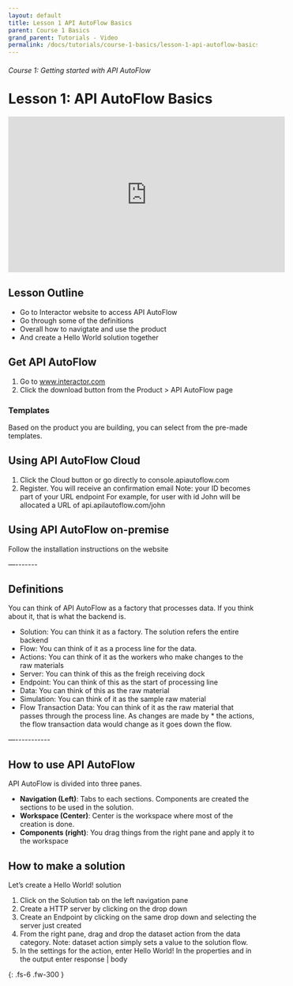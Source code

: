 ```yaml
---
layout: default
title: Lesson 1 API AutoFlow Basics
parent: Course 1 Basics
grand_parent: Tutorials - Video
permalink: /docs/tutorials/course-1-basics/lesson-1-api-autoflow-basics
---
```

<h6>Course 1: Getting started with API AutoFlow</h6>
<h1 style="margin-top:0">Lesson 1: API AutoFlow Basics</h1>

<iframe width="560" height="315" src="https://www.youtube.com/embed/DBaNoZF2KIg" title="YouTube video player" frameborder="0" allow="accelerometer; autoplay; clipboard-write; encrypted-media; gyroscope; picture-in-picture" allowfullscreen></iframe>

## Lesson Outline

* Go to Interactor website to access API AutoFlow
* Go through some of the definitions
* Overall how to navigtate and use the product
* And create a Hello World solution together 

## Get API AutoFlow
1. Go to www.interactor.com
2. Click the download button from the Product > API AutoFlow page

### Templates
Based on the product you are building, you can select from the pre-made templates.


## Using API AutoFlow Cloud
1. Click the Cloud button or go directly to console.apiautoflow.com
2. Register.  You will receive an confirmation email
Note: your ID becomes part of your URL endpoint
For example, for user with id John will be allocated a URL of api.apilautoflow.com/john

## Using API AutoFlow on-premise
Follow the installation instructions on the website

—-------

## Definitions
You can think of API AutoFlow as a factory that processes data.  If you think about it, that is what the backend is.

* Solution:  You can think it as a factory. The solution refers the entire backend
* Flow:  You can think of it as a process line for the data.  
* Actions: You can think of it as the workers who make changes to the raw materials
* Server: You can think of this as the freigh receiving dock
* Endpoint: You can think of this as the start of processing line
* Data: You can think of this as the raw material
* Simulation: You can think of it as the sample raw material
* Flow Transaction Data: You can think of it as the raw material that passes through the process line.  As changes are made by * the actions, the flow transaction data would change as it goes down the flow.

—-----------

## How to use API AutoFlow
API AutoFlow is divided into three panes.

* **Navigation (Left)**:  Tabs to each sections. Components are created the sections to be used in the solution.
* **Workspace (Center)**: Center is the workspace where most of the creation is done.
* **Components (right)**: You drag things from the right pane and apply it to the workspace

## How to make a solution
Let’s create a Hello World! solution 

1. Click on the Solution tab on the left navigation pane
2. Create a HTTP server by clicking on the drop down
3. Create an Endpoint by clicking on the same drop down and selecting the server just created
4. From the right pane, drag and drop the dataset action from the data category.
Note: dataset action simply sets a value to the solution flow.
5. In the settings for the action, enter Hello World! In the properties and in the output enter response | body





{: .fs-6 .fw-300 }